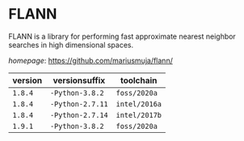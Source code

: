 # FLANN

FLANN is a library for performing fast approximate nearest neighbor searches in high dimensional spaces.

*homepage*: <https://github.com/mariusmuja/flann/>

version | versionsuffix | toolchain
--------|---------------|----------
``1.8.4`` | ``-Python-3.8.2`` | ``foss/2020a``
``1.8.4`` | ``-Python-2.7.11`` | ``intel/2016a``
``1.8.4`` | ``-Python-2.7.14`` | ``intel/2017b``
``1.9.1`` | ``-Python-3.8.2`` | ``foss/2020a``
